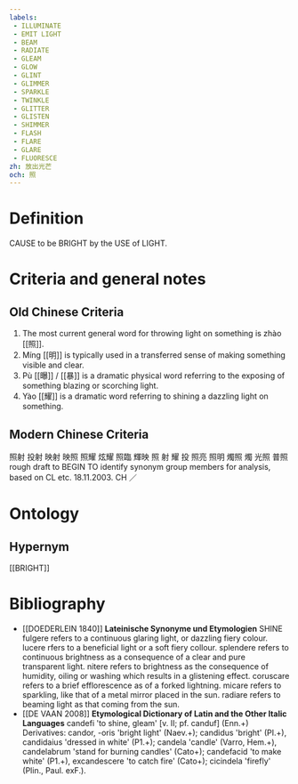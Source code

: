 ```yaml
---
labels: 
 - ILLUMINATE
 - EMIT LIGHT
 - BEAM
 - RADIATE
 - GLEAM
 - GLOW
 - GLINT
 - GLIMMER
 - SPARKLE
 - TWINKLE
 - GLITTER
 - GLISTEN
 - SHIMMER
 - FLASH
 - FLARE
 - GLARE
 - FLUORESCE
zh: 放出光芒
och: 照
---
```


# Definition
CAUSE to be BRIGHT by the USE of LIGHT.
# Criteria and general notes
## Old Chinese Criteria
1. The most current general word for throwing light on something is zhào [[照]].
2. Míng [[明]] is typically used in a transferred sense of making something visible and clear.
3. Pù [[曝]] / [[暴]] is a dramatic physical word referring to the exposing of something blazing or scorching light.
4. Yào [[耀]] is a dramatic word referring to shining a dazzling light on something.
## Modern Chinese Criteria
照射
投射
映射
映照
照耀
炫耀
照臨
輝映
照
射
耀
投
照亮
照明
燭照
燭
光照
普照
rough draft to BEGIN TO identify synonym group members for analysis, based on CL etc. 18.11.2003. CH ／
# Ontology

## Hypernym
[[BRIGHT]]
# Bibliography
- [[DOEDERLEIN 1840]]
**Lateinische Synonyme und Etymologien** 
SHINE
fulgere refers to a continuous glaring light, or dazzling fiery colour.
lucere rfers to a beneficial light or a soft fiery collour.
splendere refers to continuous brightness as a consequence of a clear and pure transparent light.
nitere refers to brightness as the consequence of humidity, oiling or washing which results in a glistening effect.
coruscare refers to a brief efflorescence as of a forked lightning.
micare refers to sparkling, like that of a metal mirror placed in the sun.
radiare refers to beaming light as that coming from the sun.
- [[DE VAAN 2008]]
**Etymological Dictionary of Latin and the Other Italic Languages** 
candefi 'to shine, gleam' [v. II; pf. canduf] (Enn.+)
Derivatives: candor, -oris 'bright light' (Naev.+); candidus 'bright' (PI.+),
candidaius 'dressed in white' (P1.+); candela 'candle' (Varro, Hem.+), candelabrum
'stand for burning candles' (Cato+); candefacid 'to make white' (P1.+), excandescere
'to catch fire' (Cato+); cicindela 'firefly' (Plin., Paul. exF.).